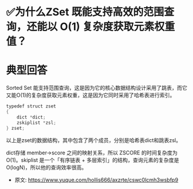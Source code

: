 # ✅为什么ZSet 既能支持高效的范围查询，还能以 O(1) 复杂度获取元素权重值？
<!--page header-->

<a name="ToaB1"></a>
# 典型回答

Sorted Set 能支持范围查询，这是因为它的核心数据结构设计采用了跳表，而它又能O(1)的复杂度获取元素权重，这是因为它同时采用了哈希表进行索引。

```java
typedef struct zset 
{ 
    dict *dict; 
    zskiplist *zsl;
} zset;
```

以上是zset的数据结构，其中包含了两个成员，分别是哈希表dict和跳表zsl。

dict存储 member->score 之间的映射关系，所以 ZSCORE 的时间复杂度为 O(1)。skiplist 是一个「有序链表 + 多层索引」的结构，查询元素的复杂度是 O(logN)，所以他的查询效率很高。


<!--page footer-->
- 原文: <https://www.yuque.com/hollis666/axzrte/cswc0lcmh3wsbfp9>